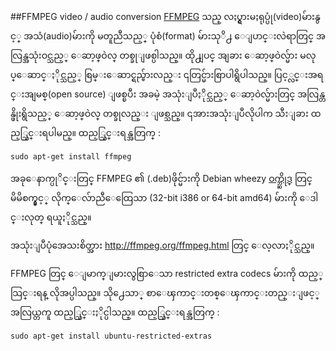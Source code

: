 ##FFMPEG video / audio conversion 
[FFMPEG](http://ffmpeg.org/) သည္ လႈပ္ရွားမႈရုပ္ပုံ(video)မ်ားနွင့္ အသံ(audio)မ်ားကို မတူညီသည့္ ပုံစံ(format) မ်ားသုိ႕ ေျပာင္းလဲရာတြင္ အလြန္အသုံးဝင္သည့္ ေဆာ့ဖ္ဝဲလ္ တစ္ခုျဖစ္ပါသည္။ ထို႕ျပင္ အျခား ေဆာ့ဖ္ဝဲလ္မ်ား မလုပ္ေဆာင္ႏိုင္သည့္ စြမ္းေဆာင္ရည္မ်ားလည္း ၎တြင္မ်ားစြာပါရွိပါသည္။ ပြင့္လင္းအရင္းအျမစ္(open source) ျဖစ္ၿပီး အခမဲ့ အသုံးျပဳႏိုင္သည့္ ေဆာ့ဝဲလ္မ်ားတြင္ အလြန္တန္ဖိုးရွိသည့္ ေဆာ့ဖ္ဝဲလ္ တစ္ခုလည္း ျဖစ္သည္။ ၎အားအသုံးျပဳလိုပါက သီးျခား ထည့္သြင္းရပါမည္။ ထည့္သြင္းရန္အတြက္ :

    sudo apt-get install ffmpeg


  အခုေနာက္ပုိင္းတြင္  FFMPEG ၏ (.deb)ဖိုင္မ်ားကို Debian wheezy [ဝက္ဘ္ဆိုဒ္](https://packages.debian.org/wheezy/ffmpeg) တြင္ မိမိစက္နွင့္ လိုက္ေလ်ာညီေထြေသာ  (32-bit i386 or 64-bit amd64) မ်ားကို ေဒါင္းလုတ္ ရယူႏိုင္သည္။

အသုံးျပဳပုံအေသးစိတ္အား http://ffmpeg.org/ffmpeg.html တြင္ ေလ့လာႏိုင္သည္။

FFMPEG တြင္ ေျမာက္ျမားလွစြာေသာ restricted extra codecs မ်ားကို ထည့္သြင္းရန္ လိုအပ္ပါသည္။ သို႕ေသာ္ စာေၾကာင္းတစ္ေၾကာင္းတည္းျဖင့္ အလြယ္တကူ ထည့္သြင္းႏိုင္ပါသည္။ ထည့္သြင္းရန္အတြက္ :

    sudo apt-get install ubuntu-restricted-extras
    
    

